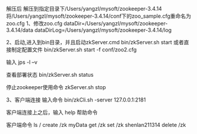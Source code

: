 解压后
    解压到指定目录下/Users/yangzl/mysoft/zookeeper-3.4.14
   将/Users/yangzl/mysoft/zookeeper-3.4.14/conf下的zoo_sample.cfg重命名为 zoo.cfg
1、修改zoo.cfg
dataDir=/Users/yangzl/mysoft/zookeeper-3.4.14/data
dataDirLog=/Users/yangzl/mysoft/zookeeper-3.4.14/log

2、启动,进入到bin目录，并且启动zkServer.cmd
bin/zkServer.sh start 
或者直接制定配置文件
bin/zkServer.sh start -f conf/zoo2.cfg


输入   jps -l –v

查看部署状态
bin/zkServer.sh status

停止zookeeper使用命令 zkServer.sh stop

3、客户端连接
    输入命令  bin/zkCli.sh -server 127.0.0.1:2181

客户端连接上之后，输入 help 帮助命令


客户端命令
ls /
create /zk myData
get /zk
set /zk shenlan211314
delete /zk











